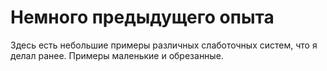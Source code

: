 # Немного предыдущего опыта

Здесь есть небольшие примеры различных слаботочных систем, что я делал ранее. Примеры маленькие и обрезанные.  
